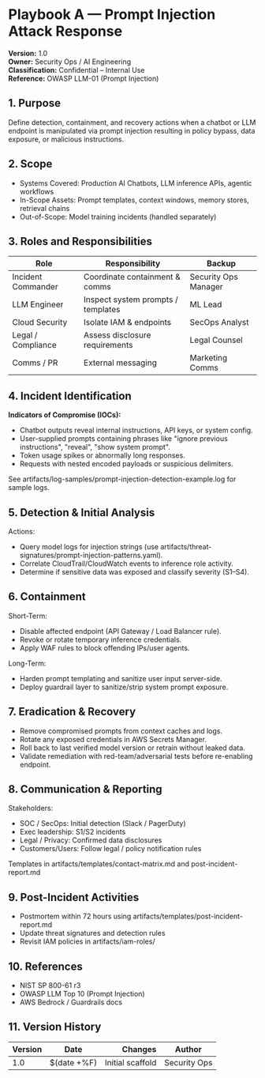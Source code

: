 # Playbook A — Prompt Injection Attack Response

**Version:** 1.0  
**Owner:** Security Ops / AI Engineering  
**Classification:** Confidential – Internal Use  
**Reference:** OWASP LLM-01 (Prompt Injection)

## 1. Purpose
Define detection, containment, and recovery actions when a chatbot or LLM endpoint is manipulated via prompt injection resulting in policy bypass, data exposure, or malicious instructions.

## 2. Scope
- Systems Covered: Production AI Chatbots, LLM inference APIs, agentic workflows  
- In-Scope Assets: Prompt templates, context windows, memory stores, retrieval chains  
- Out-of-Scope: Model training incidents (handled separately)

## 3. Roles and Responsibilities
| Role | Responsibility | Backup |
|------|----------------|--------|
| Incident Commander | Coordinate containment & comms | Security Ops Manager |
| LLM Engineer | Inspect system prompts / templates | ML Lead |
| Cloud Security | Isolate IAM & endpoints | SecOps Analyst |
| Legal / Compliance | Assess disclosure requirements | Legal Counsel |
| Comms / PR | External messaging | Marketing Comms |

## 4. Incident Identification
**Indicators of Compromise (IOCs):**
- Chatbot outputs reveal internal instructions, API keys, or system config.
- User-supplied prompts containing phrases like "ignore previous instructions", "reveal", "show system prompt".
- Token usage spikes or abnormally long responses.
- Requests with nested encoded payloads or suspicious delimiters.

See artifacts/log-samples/prompt-injection-detection-example.log for sample logs.

## 5. Detection & Initial Analysis
Actions:
- Query model logs for injection strings (use artifacts/threat-signatures/prompt-injection-patterns.yaml).
- Correlate CloudTrail/CloudWatch events to inference role activity.
- Determine if sensitive data was exposed and classify severity (S1–S4).

## 6. Containment
Short-Term:
- Disable affected endpoint (API Gateway / Load Balancer rule).
- Revoke or rotate temporary inference credentials.
- Apply WAF rules to block offending IPs/user agents.

Long-Term:
- Harden prompt templating and sanitize user input server-side.
- Deploy guardrail layer to sanitize/strip system prompt exposure.

## 7. Eradication & Recovery
- Remove compromised prompts from context caches and logs.
- Rotate any exposed credentials in AWS Secrets Manager.
- Roll back to last verified model version or retrain without leaked data.
- Validate remediation with red-team/adversarial tests before re-enabling endpoint.

## 8. Communication & Reporting
Stakeholders:
- SOC / SecOps: Initial detection (Slack / PagerDuty)
- Exec leadership: S1/S2 incidents
- Legal / Privacy: Confirmed data disclosures
- Customers/Users: Follow legal / policy notification rules

Templates in artifacts/templates/contact-matrix.md and post-incident-report.md

## 9. Post-Incident Activities
- Postmortem within 72 hours using artifacts/templates/post-incident-report.md
- Update threat signatures and detection rules
- Revisit IAM policies in artifacts/iam-roles/

## 10. References
- NIST SP 800-61 r3
- OWASP LLM Top 10 (Prompt Injection)
- AWS Bedrock / Guardrails docs

## 11. Version History
| Version | Date | Changes | Author |
|---|---|---:|---|
| 1.0 | $(date +%F) | Initial scaffold | Security Ops |
